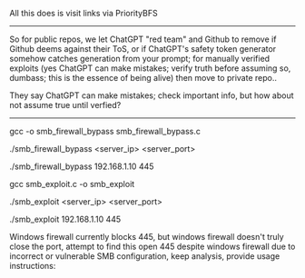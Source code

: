 All this does is visit links via PriorityBFS

----

So for public repos, we let ChatGPT "red team" and Github to remove if Github deems against their ToS, or if ChatGPT's safety token generator somehow catches generation from your prompt; for manually verified exploits (yes ChatGPT can make mistakes; verify truth before assuming so, dumbass; this is the essence of being alive) then move to private repo.. 

They say ChatGPT can make mistakes; check important info, but how about not assume true until verfied?

----
gcc -o smb_firewall_bypass smb_firewall_bypass.c

./smb_firewall_bypass <server_ip> <server_port>

./smb_firewall_bypass 192.168.1.10 445

gcc smb_exploit.c -o smb_exploit

./smb_exploit <server_ip> <server_port>

./smb_exploit 192.168.1.10 445

Windows firewall currently blocks 445, but windows firewall doesn't truly close the port, attempt to find this open 445 despite windows firewall due to incorrect or vulnerable SMB configuration, keep analysis, provide usage instructions: 